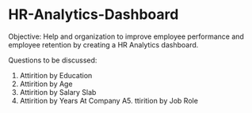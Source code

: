 # HR-Analytics-Dashboard

Objective:
Help and organization to improve employee performance and employee retention by creating a
HR Analytics dashboard.

Questions to be discussed:
1. Attirition by Education
2. Attirition by Age
3. Attirition by Salary Slab
4. Attirition by Years At Company
A5. ttirition by Job Role
